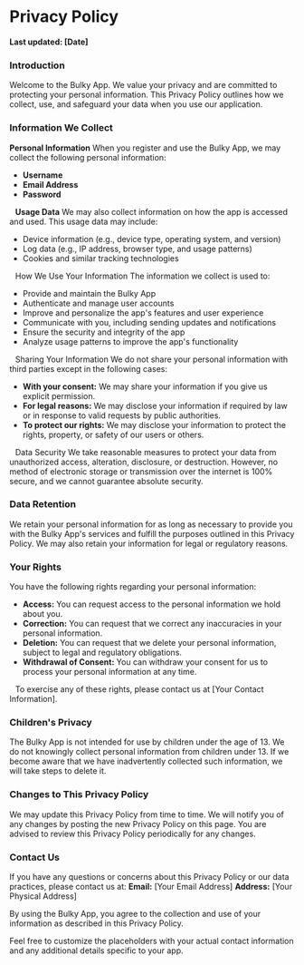 # Privacy Policy
**Last updated: [Date]**
### Introduction
Welcome to the Bulky App. We value your privacy and are committed to protecting your personal information. This Privacy Policy outlines how we collect, use, and safeguard your data when you use our application.
### Information We Collect
**Personal Information**
When you register and use the Bulky App, we may collect the following personal information:
* **Username**
* **Email Address**
* **Password**

⠀**Usage Data**
We may also collect information on how the app is accessed and used. This usage data may include:
* Device information (e.g., device type, operating system, and version)
* Log data (e.g., IP address, browser type, and usage patterns)
* Cookies and similar tracking technologies

⠀How We Use Your Information
The information we collect is used to:
* Provide and maintain the Bulky App
* Authenticate and manage user accounts
* Improve and personalize the app's features and user experience
* Communicate with you, including sending updates and notifications
* Ensure the security and integrity of the app
* Analyze usage patterns to improve the app's functionality

⠀Sharing Your Information
We do not share your personal information with third parties except in the following cases:
* **With your consent:** We may share your information if you give us explicit permission.
* **For legal reasons:** We may disclose your information if required by law or in response to valid requests by public authorities.
* **To protect our rights:** We may disclose your information to protect the rights, property, or safety of our users or others.

⠀Data Security
We take reasonable measures to protect your data from unauthorized access, alteration, disclosure, or destruction. However, no method of electronic storage or transmission over the internet is 100% secure, and we cannot guarantee absolute security.
### Data Retention
We retain your personal information for as long as necessary to provide you with the Bulky App's services and fulfill the purposes outlined in this Privacy Policy. We may also retain your information for legal or regulatory reasons.
### Your Rights
You have the following rights regarding your personal information:
* **Access:** You can request access to the personal information we hold about you.
* **Correction:** You can request that we correct any inaccuracies in your personal information.
* **Deletion:** You can request that we delete your personal information, subject to legal and regulatory obligations.
* **Withdrawal of Consent:** You can withdraw your consent for us to process your personal information at any time.

⠀To exercise any of these rights, please contact us at [Your Contact Information].
### Children's Privacy
The Bulky App is not intended for use by children under the age of 13. We do not knowingly collect personal information from children under 13. If we become aware that we have inadvertently collected such information, we will take steps to delete it.
### Changes to This Privacy Policy
We may update this Privacy Policy from time to time. We will notify you of any changes by posting the new Privacy Policy on this page. You are advised to review this Privacy Policy periodically for any changes.
### Contact Us
If you have any questions or concerns about this Privacy Policy or our data practices, please contact us at:
**Email:** [Your Email Address] **Address:** [Your Physical Address]

By using the Bulky App, you agree to the collection and use of your information as described in this Privacy Policy.

Feel free to customize the placeholders with your actual contact information and any additional details specific to your app.

